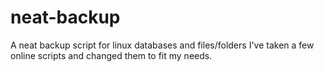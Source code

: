 # neat-backup
A neat backup script for linux databases and files/folders
I've taken a few online scripts and changed them to fit my needs.
